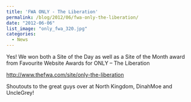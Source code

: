 ```yaml
---
title: 'FWA ONLY - The Liberation'
permalink: /blog/2012/06/fwa-only-the-liberation/
date: "2012-06-06"
list_image: "only_fwa_320.jpg"
categories:
  - News
---
```

Yes! We won both a Site of the Day as well as a Site of the Month award from Favourite Website Awards for ONLY &#8211; The Liberation

<a href="http://www.thefwa.com/site/only-the-liberation" target="_blank">http://www.thefwa.com/site/only-the-liberation</a>

<!--more-->

Shoutouts to the great guys over at North Kingdom, DinahMoe and UncleGrey!
